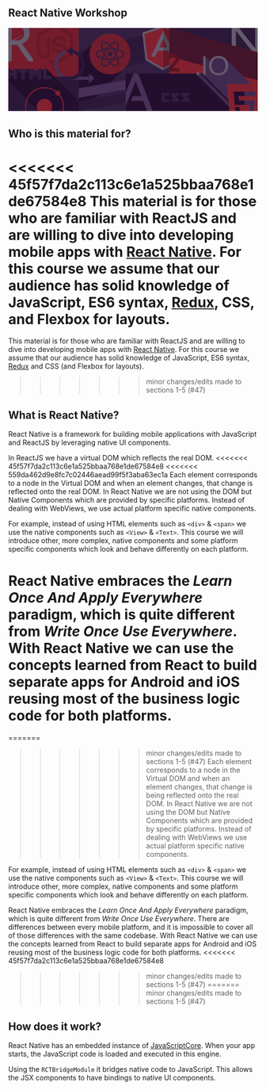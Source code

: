 ## React Native Workshop

![rangle.io](/img/intro.png)

## Who is this material for?
<<<<<<< 45f57f7da2c113c6e1a525bbaa768e1de67584e8
This material is for those who are familiar with ReactJS and are willing to dive into developing mobile apps with [React Native](https://facebook.github.io/react-native). For this course we assume that our audience has solid knowledge of JavaScript, ES6 syntax, [Redux](https://github.com/reactjs/redux), CSS, and Flexbox for layouts.
=======
This material is for those who are familiar with ReactJS and are willing to dive into developing mobile apps with [React Native](https://facebook.github.io/react-native). For this course we assume that our audience has solid knowledge of JavaScript, ES6 syntax, [Redux](https://github.com/reactjs/redux) and CSS (and Flexbox for layouts).

>>>>>>> minor changes/edits made to sections 1-5 (#47)

## What is React Native?
React Native is a framework for building mobile applications with
JavaScript and ReactJS by leveraging native UI components.

In ReactJS we have a virtual DOM which reflects the real DOM.
<<<<<<< 45f57f7da2c113c6e1a525bbaa768e1de67584e8
<<<<<<< 559da462d9e8fc7c02446aead99f5f3aba63ec1a
Each element corresponds to a node in the Virtual DOM and when an element changes, that change is reflected onto the real DOM. In React Native we are not using the DOM but Native Components which are provided by specific platforms. Instead of dealing with WebViews, we use actual platform specific native components. 

For example, instead of using HTML elements such as `<div>` & `<span>` we use the native components such as `<View>` & `<Text>`. This course we will introduce other, more complex, native components and some platform specific components which look and behave differently on each platform.

React Native embraces the _Learn Once And Apply Everywhere_ paradigm, which is quite different from _Write Once Use Everywhere_. With React Native we can use the concepts learned from React to build separate apps for Android and iOS reusing most of the business logic code for both platforms.
=======
=======
>>>>>>> minor changes/edits made to sections 1-5 (#47)
Each element corresponds to a node in the Virtual DOM and when an element changes, that change is being reflected onto the real DOM. In React Native we are not using the DOM but Native Components which are provided by specific platforms. Instead of dealing with WebViews we use actual platform specific native components. 

For example, instead of using HTML elements such as `<div>` & `<span>` we use the native components such as `<View>` & `<Text>`. This course we will introduce other, more complex, native components and some platform specific components which look and behave differently on each platform.

React Native embraces the _Learn Once And Apply Everywhere_ paradigm, which is quite different from _Write Once Use Everywhere_. There are differences between every mobile platform, and it is impossible to cover all of those differences with the same codebase. With React Native we can use the concepts learned from React to build separate apps for Android and iOS reusing most of the business logic code for both platforms.
<<<<<<< 45f57f7da2c113c6e1a525bbaa768e1de67584e8
>>>>>>> minor changes/edits made to sections 1-5 (#47)
=======
>>>>>>> minor changes/edits made to sections 1-5 (#47)


## How does it work?
React Native has an embedded instance of [JavaScriptCore](https://facebook.github.io/react-native/docs/javascript-environment.html). When your app starts, the JavaScript code is loaded and executed in this engine.

Using the `RCTBridgeModule` it bridges native code to JavaScript. This allows the JSX components to have bindings to native UI components.
